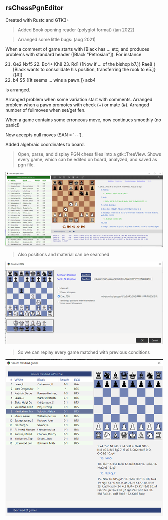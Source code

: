 ## rsChessPgnEditor

Created with Rustc and GTK3+

>Added Book opening reader (polyglot format) (jan 2022)

>Arranged some little bugs: (aug 2021)

When a comment of game starts with [Black has ... etc; and produces problems with standard header ([Black "Petrosian"]). For instance

21. Qe2 Nxf5 22. Bc4+ Kh8 23. Rd1 {[Now if ... of the bishop b7.]} Rae8 {
[Black wants to consolidate his position, transferring the rook to e5.]} {[#]}
24. b4 $5 {[It seems ... wins a pawn.]} axb4

is arranged.

Arranged problem when some variation start with comments.
Arranged problem when a pawn promotes with check (+) or mate (#).
Arranged number of fullmoves when set/get fen.

When a game contains some erroneous move, now continues smoothly (no panic!)

Now accepts null moves (SAN = '--').

Added algebraic coordinates to board.

>Open, parse, and display PGN chess files into a gtk::TreeView. 
>Shows every game, which can be edited on board, analyzed, and saved as pgn file.

![title](snapshots/startscreen.png)

>Also positions and material can be searched

![title1](snapshots/fenscreen.png)

>So we can replay every game matched with previous conditions

![title2](snapshots/matchedscreen.png)
